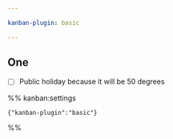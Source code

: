 ```yaml
---

kanban-plugin: basic

---
```


## One

- [ ] Public holiday because it will be 50 degrees




%% kanban:settings
```
{"kanban-plugin":"basic"}
```
%%